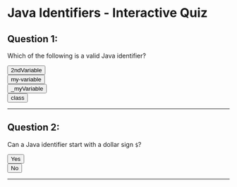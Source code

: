 # Java Identifiers - Interactive Quiz

## Question 1:
Which of the following is a valid Java identifier?

<button onclick="checkAnswer(this, false)">2ndVariable</button><br/>
<button onclick="checkAnswer(this, false)">my-variable</button><br/>
<button onclick="checkAnswer(this, true)">_myVariable</button><br/>
<button onclick="checkAnswer(this, false)">class</button><br/>

<p id="answer1" style="font-weight: bold;"></p>

<hr/>

## Question 2:
Can a Java identifier start with a dollar sign `$`?

<button onclick="checkAnswer(this, true)">Yes</button><br/>
<button onclick="checkAnswer(this, false)">No</button><br/>

<p id="answer2" style="font-weight: bold;"></p>

<hr/>

<script>
  function checkAnswer(button, isCorrect) {
    // Find the <p> tag directly after this question to show the answer
    const resultPara = button.parentElement.querySelector("p");
    if (!resultPara) return;

    if (isCorrect) {
      resultPara.innerText = "✅ Correct!";
      resultPara.style.color = "green";
    } else {
      resultPara.innerText = "❌ Incorrect!";
      resultPara.style.color = "red";
    }
  }
</script>
